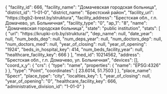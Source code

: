 {
    "facility_id": 666,
    "facility_name": "Домачевская городская больница",
    "district_id": "1-01-0",
    "district_name": "Брестский район",
    "facility_url": "https:\/\/bgb2-brest.by\/struktura",
    "facility_address": "Брестская обл., г.п. Домачево, ул. Больничная",
    "facility_type": "0",
    "ap_1": "8",
    "name": "Домачевская городская больница",
    "state": "public institution",
    "stats": [
        {
            "url": "https:\/\/krupki-crb.by\/struktura\/",
            "dep_name": null,
            "date_year": null,
            "num_beds_dep": null,
            "num_deps_year": null,
            "num_doctors_dep": null,
            "num_doctors_med": null,
            "year_of_closing": null,
            "year_of_opening": "1924",
            "beds_in_hospital_key": 414,
            "num_beds_facility_year": null,
            "healthcare_facility_key": 666
        }
    ],
    "med_id": 10214562,
    "address": "Брестская обл., г.п. Домачево, ул. Больничная",
    "devices": [],
    "coord_x_y": {
        "crs": {
            "type": "name",
            "properties": {
                "name": "EPSG:4326"
            }
        },
        "type": "Point",
        "coordinates": [
            23.6014,
            51.7503
        ]
    },
    "place_name": "Брест",
    "place_type": "city",
    "localties_key": 1,
    "year_of_closing": null,
    "year_of_opening": "0",
    "healthcare_facility_key": 666,
    "administrative_division_id": "1-01-0"
}
